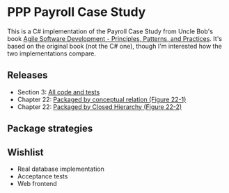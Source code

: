 # PPP Payroll Case Study
This is a C# implementation of the Payroll Case Study from Uncle Bob's book [Agile Software Development - Principles, Patterns, and Practices](http://www.amazon.com/Software-Development-Principles-Patterns-Practices/dp/0135974445).
It's based on the original book (not the C# one), though I'm interested how the two implementations compare.


## Releases
* Section 3: [All code and tests](https://github.com/FreekPaans/PPPPayrollCaseStudy/tree/done-with-section-3)
* Chapter 22: [Packaged by conceptual relation (Figure 22-1)](https://github.com/FreekPaans/PPPPayrollCaseStudy/tree/package-by-conceptual-relation)
* Chapter 22: [Packaged by Closed Hierarchy (Figure 22-2)](https://github.com/FreekPaans/PPPPayrollCaseStudy/tree/package-by-closed-hierarchy)

## Package strategies

## Wishlist
* Real database implementation
* Acceptance tests
* Web frontend
